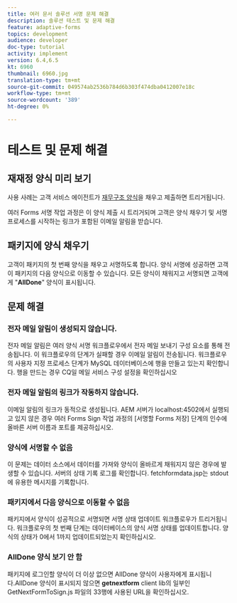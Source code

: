 ```yaml
---
title: 여러 문서 솔루션 서명 문제 해결
description: 솔루션 테스트 및 문제 해결
feature: adaptive-forms
topics: development
audience: developer
doc-type: tutorial
activity: implement
version: 6.4,6.5
kt: 6960
thumbnail: 6960.jpg
translation-type: tm+mt
source-git-commit: 049574ab2536b784d6b303f474dba0412007e18c
workflow-type: tm+mt
source-wordcount: '389'
ht-degree: 0%

---
```



# 테스트 및 문제 해결


## 재재정 양식 미리 보기

사용 사례는 고객 서비스 에이전트가 [재무구조 양식](http://localhost:4502/content/dam/formsanddocuments/formsandsigndemo/refinanceform/jcr:content?wcmmode=disabled)을 채우고 제출하면 트리거됩니다.

여러 Forms 서명 작업 과정은 이 양식 제출 시 트리거되며 고객은 양식 채우기 및 서명 프로세스를 시작하는 링크가 포함된 이메일 알림을 받습니다.

## 패키지에 양식 채우기

고객이 패키지의 첫 번째 양식을 채우고 서명하도록 합니다. 양식 서명에 성공하면 고객이 패키지의 다음 양식으로 이동할 수 있습니다. 모든 양식이 채워지고 서명되면 고객에게 &quot;**AllDone**&quot; 양식이 표시됩니다.

## 문제 해결

### 전자 메일 알림이 생성되지 않습니다.

전자 메일 알림은 여러 양식 서명 워크플로우에서 전자 메일 보내기 구성 요소를 통해 전송됩니다. 이 워크플로우의 단계가 실패할 경우 이메일 알림이 전송됩니다. 워크플로우의 사용자 지정 프로세스 단계가 MySQL 데이터베이스에 행을 만들고 있는지 확인합니다. 행을 만드는 경우 CQ일 메일 서비스 구성 설정을 확인하십시오

### 전자 메일 알림의 링크가 작동하지 않습니다.

이메일 알림의 링크가 동적으로 생성됩니다. AEM 서버가 localhost:4502에서 실행되고 있지 않은 경우 여러 Forms Sign 작업 과정의 [서명할 Forms 저장] 단계의 인수에 올바른 서버 이름과 포트를 제공하십시오.

### 양식에 서명할 수 없음

이 문제는 데이터 소스에서 데이터를 가져와 양식이 올바르게 채워지지 않은 경우에 발생할 수 있습니다. 서버의 상태 기록 로그를 확인합니다. fetchformdata.jsp는 stdout에 유용한 메시지를 기록합니다.

### 패키지에서 다음 양식으로 이동할 수 없음

패키지에서 양식이 성공적으로 서명되면 서명 상태 업데이트 워크플로우가 트리거됩니다. 워크플로우의 첫 번째 단계는 데이터베이스의 양식 서명 상태를 업데이트합니다. 양식의 상태가 0에서 1까지 업데이트되었는지 확인하십시오.

### AllDone 양식 보기 안 함

패키지에 로그인할 양식이 더 이상 없으면 AllDone 양식이 사용자에게 표시됩니다.AllDone 양식이 표시되지 않으면 **getnextform** client lib의 일부인 GetNextFormToSign.js 파일의 33행에 사용된 URL을 확인하십시오.











